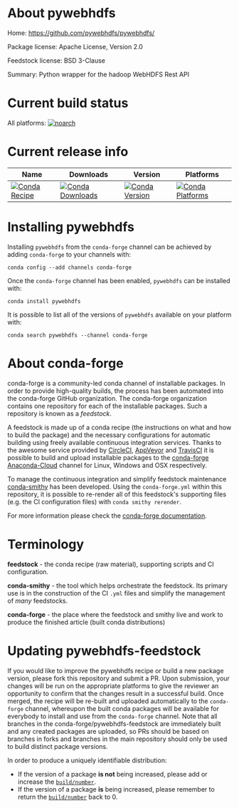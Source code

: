 About pywebhdfs
===============

Home: https://github.com/pywebhdfs/pywebhdfs/

Package license: Apache License, Version 2.0

Feedstock license: BSD 3-Clause

Summary: Python wrapper for the hadoop WebHDFS Rest API



Current build status
====================

All platforms:
[![noarch](https://img.shields.io/circleci/project/github/conda-forge/pywebhdfs-feedstock/master.svg?label=noarch)](https://circleci.com/gh/conda-forge/pywebhdfs-feedstock)

Current release info
====================

| Name | Downloads | Version | Platforms |
| --- | --- | --- | --- |
| [![Conda Recipe](https://img.shields.io/badge/recipe-pywebhdfs-green.svg)](https://anaconda.org/conda-forge/pywebhdfs) | [![Conda Downloads](https://img.shields.io/conda/dn/conda-forge/pywebhdfs.svg)](https://anaconda.org/conda-forge/pywebhdfs) | [![Conda Version](https://img.shields.io/conda/vn/conda-forge/pywebhdfs.svg)](https://anaconda.org/conda-forge/pywebhdfs) | [![Conda Platforms](https://img.shields.io/conda/pn/conda-forge/pywebhdfs.svg)](https://anaconda.org/conda-forge/pywebhdfs) |

Installing pywebhdfs
====================

Installing `pywebhdfs` from the `conda-forge` channel can be achieved by adding `conda-forge` to your channels with:

```
conda config --add channels conda-forge
```

Once the `conda-forge` channel has been enabled, `pywebhdfs` can be installed with:

```
conda install pywebhdfs
```

It is possible to list all of the versions of `pywebhdfs` available on your platform with:

```
conda search pywebhdfs --channel conda-forge
```


About conda-forge
=================

conda-forge is a community-led conda channel of installable packages.
In order to provide high-quality builds, the process has been automated into the
conda-forge GitHub organization. The conda-forge organization contains one repository
for each of the installable packages. Such a repository is known as a *feedstock*.

A feedstock is made up of a conda recipe (the instructions on what and how to build
the package) and the necessary configurations for automatic building using freely
available continuous integration services. Thanks to the awesome service provided by
[CircleCI](https://circleci.com/), [AppVeyor](http://www.appveyor.com/)
and [TravisCI](https://travis-ci.org/) it is possible to build and upload installable
packages to the [conda-forge](https://anaconda.org/conda-forge)
[Anaconda-Cloud](http://docs.anaconda.org/) channel for Linux, Windows and OSX respectively.

To manage the continuous integration and simplify feedstock maintenance
[conda-smithy](http://github.com/conda-forge/conda-smithy) has been developed.
Using the ``conda-forge.yml`` within this repository, it is possible to re-render all of
this feedstock's supporting files (e.g. the CI configuration files) with ``conda smithy rerender``.

For more information please check the [conda-forge documentation](https://conda-forge.org/docs/).

Terminology
===========

**feedstock** - the conda recipe (raw material), supporting scripts and CI configuration.

**conda-smithy** - the tool which helps orchestrate the feedstock.
                   Its primary use is in the construction of the CI ``.yml`` files
                   and simplify the management of *many* feedstocks.

**conda-forge** - the place where the feedstock and smithy live and work to
                  produce the finished article (built conda distributions)


Updating pywebhdfs-feedstock
============================

If you would like to improve the pywebhdfs recipe or build a new
package version, please fork this repository and submit a PR. Upon submission,
your changes will be run on the appropriate platforms to give the reviewer an
opportunity to confirm that the changes result in a successful build. Once
merged, the recipe will be re-built and uploaded automatically to the
`conda-forge` channel, whereupon the built conda packages will be available for
everybody to install and use from the `conda-forge` channel.
Note that all branches in the conda-forge/pywebhdfs-feedstock are
immediately built and any created packages are uploaded, so PRs should be based
on branches in forks and branches in the main repository should only be used to
build distinct package versions.

In order to produce a uniquely identifiable distribution:
 * If the version of a package **is not** being increased, please add or increase
   the [``build/number``](http://conda.pydata.org/docs/building/meta-yaml.html#build-number-and-string).
 * If the version of a package **is** being increased, please remember to return
   the [``build/number``](http://conda.pydata.org/docs/building/meta-yaml.html#build-number-and-string)
   back to 0.